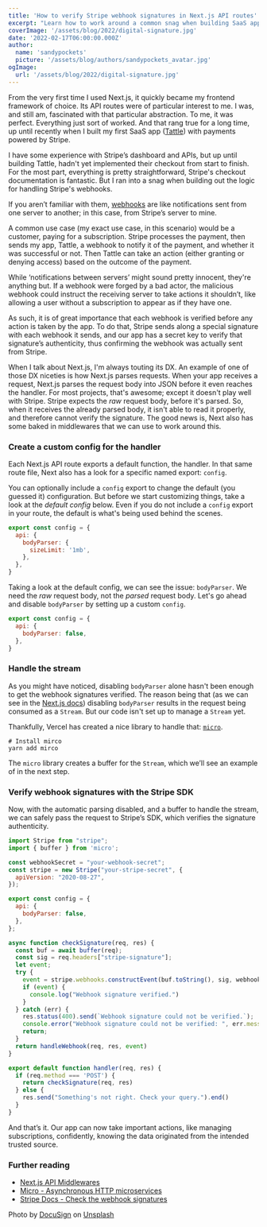 ```yaml
---
title: 'How to verify Stripe webhook signatures in Next.js API routes'
excerpt: "Learn how to work around a common snag when building SaaS applications with Next.js and Stripe"
coverImage: '/assets/blog/2022/digital-signature.jpg'
date: '2022-02-17T06:00:00.000Z'
author:
  name: 'sandypockets'
  picture: '/assets/blog/authors/sandypockets_avatar.jpg'
ogImage:
  url: '/assets/blog/2022/digital-signature.jpg'
---
```


From the very first time I used Next.js, it quickly became my frontend framework of choice. Its API routes were of particular interest to me. I was, and still am, fascinated with that particular abstraction. To me, it was perfect. Everything just sort of worked. And that rang true for a long time, up until recently when I built my first SaaS app ([Tattle](https://tattletale.dev)) with payments powered by Stripe. 

I have some experience with Stripe’s dashboard and APIs, but up until building Tattle, hadn't yet implemented their checkout from start to finish. For the most part, everything is pretty straightforward, Stripe's checkout documentation is fantastic. But I ran into a snag when building out the logic for handling Stripe's webhooks.

If you aren’t familiar with them, [webhooks](https://en.wikipedia.org/wiki/Webhook) are like notifications sent from one server to another; in this case, from Stripe’s server to mine. 

A common use case (my exact use case, in this scenario) would be a customer, paying for a subscription. Stripe processes the payment, then sends my app, Tattle, a webhook to notify it of the payment, and whether it was successful or not. Then Tattle can take an action (either granting or denying access) based on the outcome of the payment. 

While ‘notifications between servers’ might sound pretty innocent, they're anything but. If a webhook were forged by a bad actor, the malicious webhook could instruct the receiving server to take actions it shouldn’t, like allowing a user without a subscription to appear as if they have one. 

As such, it is of great importance that each webhook is verified before any action is taken by the app. To do that, Stripe sends along a special signature with each webhook it sends, and our app has a secret key to verify that signature’s authenticity, thus confirming the webhook was actually sent from Stripe.

When I talk about Next.js, I'm always touting its DX. An example of one of those DX niceties is how Next.js parses requests. When your app receives a request, Next.js parses the request body into JSON before it even reaches the handler. For most projects, that's awesome; except it doesn't play well with Stripe. Stripe expects the _raw_ request body, before it's parsed. So, when it receives the already parsed body, it isn't able to read it properly, and therefore cannot verify the signature. The good news is, Next also has some baked in middlewares that we can use to work around this.

### Create a custom config for the handler
Each Next.js API route exports a default function, the handler. In that same route file, Next also has a look for a specific named export: `config`. 

You can optionally include a `config` export to change the default (you guessed it) configuration. But before we start customizing things, take a look at the _default config_ below. Even if you do not include a `config` export in your route, the default is what's being used behind the scenes. 

```javascript
export const config = {
  api: {
    bodyParser: {
      sizeLimit: '1mb',
    },
  },
}
```

Taking a look at the default config, we can see the issue: `bodyParser`. We need the _raw_ request body, not the _parsed_ request body. Let's go ahead and disable `bodyParser` by setting up a custom `config`.

```javascript
export const config = {
  api: {
    bodyParser: false,
  },
}
```

### Handle the stream
As you might have noticed, disabling `bodyParser` alone hasn't been enough to get the webhook signatures verified. The reason being that (as we can see in the [Next.js docs](https://nextjs.org/docs/api-routes/response-helpers)) disabling `bodyParser` results in the request being consumed as a `Stream`. But our code isn't set up to manage a `Stream` yet. 

Thankfully, Vercel has created a nice library to handle that: [`micro`](https://github.com/vercel/micro).

```shell
# Install mirco
yarn add mirco
```

The `micro` library creates a buffer for the `Stream`, which we’ll see an example of in the next step.

### Verify webhook signatures with the Stripe SDK
Now, with the automatic parsing disabled, and a buffer to handle the stream, we can safely pass the request to Stripe’s SDK, which verifies the signature authenticity.

```javascript
import Stripe from "stripe";
import { buffer } from 'micro';

const webhookSecret = "your-webhook-secret";
const stripe = new Stripe("your-stripe-secret", {
  apiVersion: "2020-08-27",
});

export const config = {
  api: {
    bodyParser: false,
  },
};

async function checkSignature(req, res) {
  const buf = await buffer(req);
  const sig = req.headers["stripe-signature"];
  let event;
  try {
    event = stripe.webhooks.constructEvent(buf.toString(), sig, webhookSecret);
    if (event) {
      console.log("Webhook signature verified.")
    }
  } catch (err) {
    res.status(400).send(`Webhook signature could not be verified.`);
    console.error("Webhook signature could not be verified: ", err.message)
    return;
  }
  return handleWebhook(req, res, event)
}

export default function handler(req, res) {
  if (req.method === 'POST') {
    return checkSignature(req, res)
  } else {
    res.send("Something's not right. Check your query.").end()
  }
}
```

And that’s it. Our app can now take important actions, like managing subscriptions, confidently, knowing the data originated from the intended trusted source. 

### Further reading
- [Next.js API Middlewares](https://nextjs.org/docs/api-routes/api-middlewares)
- [Micro - Asynchronous HTTP microservices](https://github.com/vercel/micro)
- [Stripe Docs - Check the webhook signatures](https://stripe.com/docs/webhooks/signatures)

Photo by [DocuSign](https://unsplash.com/@docusign?utm_source=unsplash&utm_medium=referral&utm_content=creditCopyText) on [Unsplash](https://unsplash.com/s/photos/signature?utm_source=unsplash&utm_medium=referral&utm_content=creditCopyText)
  